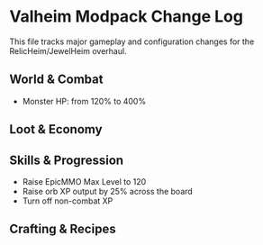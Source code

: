 # Valheim Modpack Change Log

This file tracks major gameplay and configuration changes for the RelicHeim/JewelHeim overhaul.

## World & Combat
- Monster HP: from 120% to 400%

## Loot & Economy

## Skills & Progression
- Raise EpicMMO Max Level to 120
- Raise orb XP output by 25% across the board
- Turn off non-combat XP

## Crafting & Recipes
